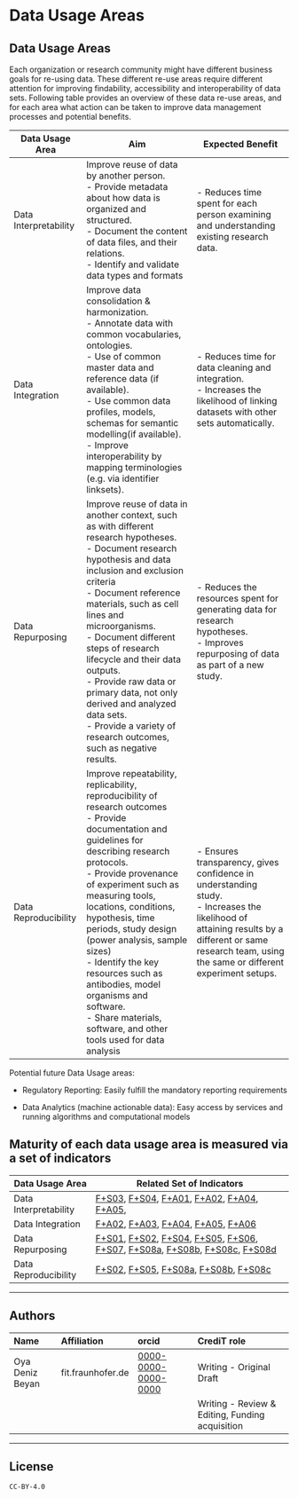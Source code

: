 # Data Usage Areas

## Data Usage Areas

Each organization or research community might have different business goals for re-using data. These different re-use areas require different attention for improving findability, accessibility and interoperability of data sets. Following table provides an overview of these data re-use areas, and for each area what action can be taken to improve data management processes and potential benefits.



|Data Usage Area                |Aim |Expected Benefit|
|----------------|-------------------------------|-----------------------------|
|<a name="Interpretability"> Data Interpretability </a>|Improve reuse of data by another person.<br>-   Provide metadata about how data is organized and structured.<br>-   Document the content of data files, and their relations.<br>  -   Identify and validate data types and formats           |- Reduces time spent for each person examining and understanding existing research data.            |
|<a name="Integration"> Data Integration </a>|Improve data consolidation & harmonization.<br>-   Annotate data with common vocabularies, ontologies.  <br>-   Use of common master data and reference data (if available). <br>-   Use common data profiles, models, schemas for semantic modelling(if available).<br>-   Improve interoperability by mapping terminologies (e.g. via identifier linksets).           |- Reduces time for data cleaning and integration.<br>- Increases the likelihood of linking datasets with other sets automatically.            |
|<a name="Repurposing"> Data Repurposing </a> |Improve reuse of data in another context, such as with different research hypotheses.<br>-   Document research hypothesis and data inclusion and exclusion criteria  <br>-   Document reference materials, such as cell lines and microorganisms. <br>-   Document different steps of research lifecycle and their data outputs.<br>-   Provide raw data or primary data, not only derived and analyzed data sets.<br>-   Provide a variety of research outcomes, such as negative results.|- Reduces the resources spent for generating data for research hypotheses.<br>- Improves repurposing of data as part of a new study.|
|<a name="Reproducibility"> Data Reproducibility </a>|Improve repeatability, replicability, reproducibility of research outcomes<br>-   Provide documentation and guidelines for describing research protocols.<br>-   Provide provenance of experiment such as measuring tools, locations, conditions, hypothesis, time periods, study design (power analysis, sample sizes)<br>-   Identify the key resources such as antibodies, model organisms and software.<br>-   Share materials, software, and other tools used for data analysis|- Ensures transparency, gives confidence in understanding study.<br>- Increases the likelihood of attaining results by a different or same research team, using the same or different experiment setups.|



Potential future Data Usage areas:

-   Regulatory Reporting: Easily fulfill the mandatory reporting requirements

-   Data Analytics (machine actionable data): Easy access by services and running algorithms and computational models


## Maturity of each data usage area is measured via a set of indicators

|Data Usage Area|Related Set of Indicators|
|----------------|-------------------------------|
|Data Interpretability|[F+S03](FAIR+Indicators.md#F+S03), [F+S04](FAIR+Indicators.md#F+S04), [F+A01](FAIR+Indicators.md#F+A01), [F+A02](FAIR+Indicators.md#F+A02), [F+A04](FAIR+Indicators.md#F+A04), [F+A05](FAIR+Indicators.md#F+A05),|
|Data Integration|[F+A02](FAIR+Indicators.md#F+A02), [F+A03](FAIR+Indicators.md#F+A03), [F+A04](FAIR+Indicators.md#F+A04), [F+A05](FAIR+Indicators.md#F+A05), [F+A06](FAIR+Indicators.md#F+A06)|
|Data Repurposing|[F+S01](FAIR+Indicators.md#F+S01), [F+S02](FAIR+Indicators.md#F+S02), [F+S04](FAIR+Indicators.md#F+S04), [F+S05](FAIR+Indicators.md#F+S05), [F+S06](FAIR+Indicators.md#F+S06), [F+S07](FAIR+Indicators.md#F+S07), [F+S08a](FAIR+Indicators.md#F+S08a), [F+S08b](FAIR+Indicators.md#F+S08b), [F+S08c](FAIR+Indicators.md#F+S08c), [F+S08d](FAIR+Indicators.md#F+S08d)|
|Data Reproducibility|[F+S02](FAIR+Indicators.md#F+S02), [F+S05](FAIR+Indicators.md#F+S05), [F+S08a](FAIR+Indicators.md#F+S08a), [F+S08b](FAIR+Indicators.md#F+S08b), [F+S08c](FAIR+Indicators.md#F+S08c)|



---

## Authors

| Name | Affiliation  | orcid | CrediT role  |
| :------------- | :------------- | :------------- |:------------- |
| Oya Deniz Beyan | fit.fraunhofer.de | [0000-0000-0000-0000](https://orcid.org/orcid.org/0000-0000-0000-0000) | Writing - Original Draft |
|  |  | | Writing - Review & Editing, Funding acquisition | 

---

## License

````{license_fairplus}
CC-BY-4.0
````

